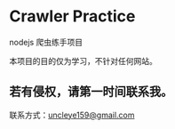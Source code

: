 # Crawler Practice

nodejs 爬虫练手项目

本项目的目的仅为学习，不针对任何网站。

## 若有侵权，请第一时间联系我。

联系方式：uncleye159@gmail.com